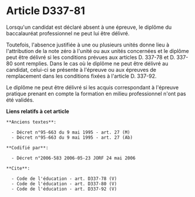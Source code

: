 # Article D337-81

Lorsqu'un candidat est déclaré absent à une épreuve, le diplôme du baccalauréat professionnel ne peut lui être délivré. 

Toutefois, l'absence justifiée à une ou plusieurs unités donne lieu à l'attribution de la note zéro à l'unité ou aux unités
concernées et le diplôme peut être délivré si les conditions prévues aux articles D. 337-78 et D. 337-80 sont remplies. Dans
le cas où le diplôme ne peut être délivré au candidat, celui-ci se présente à l'épreuve ou aux épreuves de remplacement dans
les conditions fixées à l'article D. 337-92. 

Le diplôme ne peut être délivré si les acquis correspondant à l'épreuve pratique prenant en compte la formation en milieu
professionnel n'ont pas été validés.

**Liens relatifs à cet article**

	**Anciens textes**:

	  - Décret n°95-663 du 9 mai 1995 - art. 27 (M)
	  - Décret n°95-663 du 9 mai 1995 - art. 27 (Ab)

	**Codifié par**:

	  - Décret n°2006-583 2006-05-23 JORF 24 mai 2006

	**Cite**:

	  - Code de l'éducation - art. D337-78 (V)
	  - Code de l'éducation - art. D337-80 (V)
	  - Code de l'éducation - art. D337-92 (V)
